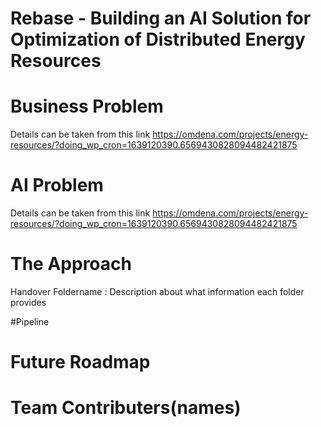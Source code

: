 # Rebase - Building an AI Solution for Optimization of Distributed Energy Resources


# Business Problem
Details can be taken from this link https://omdena.com/projects/energy-resources/?doing_wp_cron=1639120390.6569430828094482421875

# AI Problem
Details can be taken from this link https://omdena.com/projects/energy-resources/?doing_wp_cron=1639120390.6569430828094482421875

# The Approach
Handover Foldername : Description about what information each folder provides

#Pipeline

# Future Roadmap

# Team Contributers(names)

